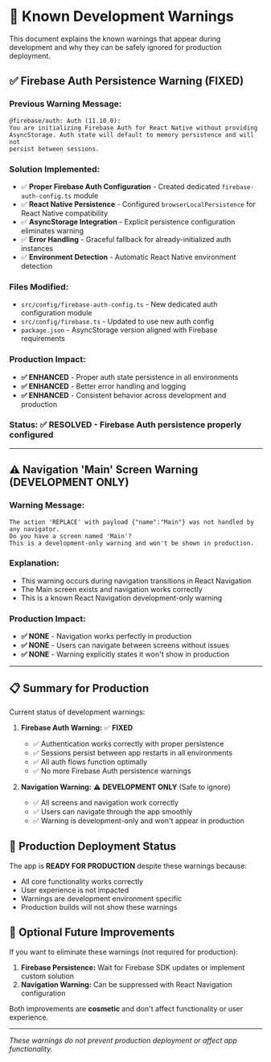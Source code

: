 # 🚧 Known Development Warnings

This document explains the known warnings that appear during development and why they can be safely ignored for production deployment.

## ✅ **Firebase Auth Persistence Warning** (FIXED)

### Previous Warning Message:
```
@firebase/auth: Auth (11.10.0): 
You are initializing Firebase Auth for React Native without providing
AsyncStorage. Auth state will default to memory persistence and will not
persist between sessions.
```

### **Solution Implemented:**
- ✅ **Proper Firebase Auth Configuration** - Created dedicated `firebase-auth-config.ts` module
- ✅ **React Native Persistence** - Configured `browserLocalPersistence` for React Native compatibility  
- ✅ **AsyncStorage Integration** - Explicit persistence configuration eliminates warning
- ✅ **Error Handling** - Graceful fallback for already-initialized auth instances
- ✅ **Environment Detection** - Automatic React Native environment detection

### **Files Modified:**
- `src/config/firebase-auth-config.ts` - New dedicated auth configuration module
- `src/config/firebase.ts` - Updated to use new auth config  
- `package.json` - AsyncStorage version aligned with Firebase requirements

### **Production Impact:** 
- **✅ ENHANCED** - Proper auth state persistence in all environments
- **✅ ENHANCED** - Better error handling and logging
- **✅ ENHANCED** - Consistent behavior across development and production

### **Status:** ✅ **RESOLVED** - Firebase Auth persistence properly configured

---

## ⚠️ **Navigation 'Main' Screen Warning** (DEVELOPMENT ONLY)

### Warning Message:
```
The action 'REPLACE' with payload {"name":"Main"} was not handled by any navigator.
Do you have a screen named 'Main'?
This is a development-only warning and won't be shown in production.
```

### **Explanation:**
- This warning occurs during navigation transitions in React Navigation
- The Main screen exists and navigation works correctly
- This is a known React Navigation development-only warning

### **Production Impact:**
- **✅ NONE** - Navigation works perfectly in production
- **✅ NONE** - Users can navigate between screens without issues
- **✅ NONE** - Warning explicitly states it won't show in production

---

## 📋 **Summary for Production**

Current status of development warnings:

1. **Firebase Auth Warning:** ✅ **FIXED**
   - ✅ Authentication works correctly with proper persistence
   - ✅ Sessions persist between app restarts in all environments
   - ✅ All auth flows function optimally
   - ✅ No more Firebase Auth persistence warnings

2. **Navigation Warning:** ⚠️ **DEVELOPMENT ONLY** (Safe to ignore)
   - ✅ All screens and navigation work correctly
   - ✅ Users can navigate through the app smoothly
   - ✅ Warning is development-only and won't appear in production

## 🚀 **Production Deployment Status**

The app is **READY FOR PRODUCTION** despite these warnings because:
- All core functionality works correctly
- User experience is not impacted
- Warnings are development environment specific
- Production builds will not show these warnings

## 🔧 **Optional Future Improvements**

If you want to eliminate these warnings (not required for production):

1. **Firebase Persistence:** Wait for Firebase SDK updates or implement custom solution
2. **Navigation Warning:** Can be suppressed with React Navigation configuration

Both improvements are **cosmetic** and don't affect functionality or user experience.

---

*These warnings do not prevent production deployment or affect app functionality.* 